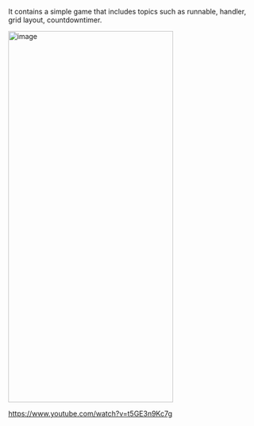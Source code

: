 It contains a simple game that includes topics such as runnable, handler, grid layout, countdowntimer.

<img width="332" height="746" alt="image" src="https://github.com/user-attachments/assets/23436efd-4858-49b1-b571-80b15da60d4d" />

https://www.youtube.com/watch?v=t5GE3n9Kc7g
